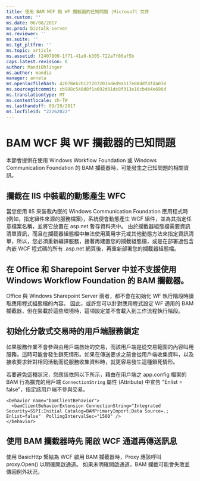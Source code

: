 ```yaml
---
title: 使用 BAM WCF 和 WF 攔截器的已知問題 |Microsoft 文件
ms.custom: ''
ms.date: 06/08/2017
ms.prod: biztalk-server
ms.reviewer: ''
ms.suite: ''
ms.tgt_pltfrm: ''
ms.topic: article
ms.assetid: f2407809-1f71-41a9-b305-722a7f86af5b
caps.latest.revision: 8
author: MandiOhlinger
ms.author: mandia
manager: anneta
ms.openlocfilehash: 42078eb2b1272072016ded9a117e88ddf4fda038
ms.sourcegitcommit: cb908c540d8f1a692d01dc8f313e16cb4b4e696d
ms.translationtype: MT
ms.contentlocale: zh-TW
ms.lasthandoff: 09/20/2017
ms.locfileid: "22262022"
---
```

# <a name="known-issues-with-the-bam-wcf-and-wf-interceptors"></a>BAM WCF 與 WF 攔截器的已知問題
本節會提供在使用 Windows Workflow Foundation 或 Windows Communication Foundation 的 BAM 攔截器時，可能發生之已知問題的相關資訊。  
  
## <a name="intercepting-a-dynamically-generated-wcf-assembly-hosted-in-iis"></a>攔截在 IIS 中裝載的動態產生 WFC  
 當您使用 IIS 來裝載內嵌的 Windows Communication Foundation 應用程式時 (例如，指定組件來源的服務檔案)，系統便會動態產生 WCF 組件，並為其指定任意檔案名稱，並將它放置在 asp.net 暫存資料夾中。 由於攔截器組態檔需要資訊清單資訊，而且在攔截器組態檔中無法使用萬用字元或其他動態方法來指定資訊清單，所以，您必須重新編譯服務，接著再建置您的攔截組態檔，或是在部署過包含內嵌 WCF 程式碼的所有 .asp.net 網頁後，再重新部署您的攔截器組態檔。  
  
## <a name="use-of-the-bam-interceptor-for-windows-workflow-foundation-is-not-supported-in-office-and-sharepoint-server"></a>在 Office 和 Sharepoint Server 中並不支援使用 Windows Workflow Foundation 的 BAM 攔截器。  
 Office 與 Windows Sharepoint Server 兩者，都不會在初始化 WF 執行階段時讀取應用程式組態檔的內容。 因此，或許您可以針對應用程式設定 WF 適用的 BAM 攔截器，但在裝載於這些環境時，這項設定並不會載入到工作流程執行階段。  
  
## <a name="client-service-locks-when-intiating-a-distributed-transaction"></a>初始化分散式交易時的用戶端服務鎖定  
 如果服務作業不會參與由用戶端啟始的交易，而該用戶端是從交易範圍的內容叫用服務，這時可能會發生鎖死情形。如果在傳送要求之前會從用戶端收集資料，以及接收要求針對相同活動而從服務收集資料時，就更容易發生這種鎖死情形。  
  
 若要避免這種狀況，您應該依照以下所示，藉由在用戶端之 app.config 檔案的 BAM 行為擴充的用戶端 `ConnectionString` 屬性 (Attribute) 中宣告 "Enlist = false"，指定該用戶端不參與交易。  
  
```  
<behavior name="bamClientBehavior">  
  <bamClientBehaviorExtension ConnectionString="Integrated Security=SSPI;Initial Catalog=BAMPrimaryImport;Data Source=.;  Enlist=false"  PollingIntervalSec="1500" />  
</behavior>  
```  
  
## <a name="open-wcf-channel-before-sending-a-message-when-bam-interceptors-are-used"></a>使用 BAM 攔截器時先 開啟 WCF 通道再傳送訊息  
 使用 BasicHttp 繫結為 WCF 啟用 BAM 攔截器時，Proxy 應該呼叫 proxy.Open() 以明確開啟通道。 如果未明確開啟通道，BAM 攔截可能會失敗並傳回例外狀況。